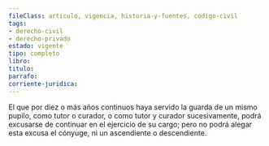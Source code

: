 ```yaml
---
fileClass: articulo, vigencia, historia-y-fuentes, codigo-civil
tags:
- derecho-civil
- derecho-privado
estado: vigente
tipo: completo
libro:
titulo:
parrafo:
corriente-juridica:
---
```

El que por diez o más años continuos haya servido la guarda de un mismo pupilo, como tutor o curador, o como tutor y curador sucesivamente, podrá excusarse de continuar en el ejercicio de su cargo; pero no podrá alegar esta excusa el cónyuge, ni un ascendiente o descendiente.